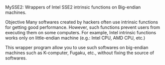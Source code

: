 MySSE2: Wrappers of Intel SSE2 intrinsic functions on Big-endian machines.

Objective
Many softwares created by hackers often use intrinsic functions for getting good performance.
However, such functions prevent users from executing them on some computers.
For example, Intel intrinsic functions works only on little-endian machine (e.g.: Intel CPU, AMD CPU, etc.)

This wrapper program allow you to use such softwares on big-endian machines such as K-computer, Fugaku, etc.,
without fixing the source of softwares.
